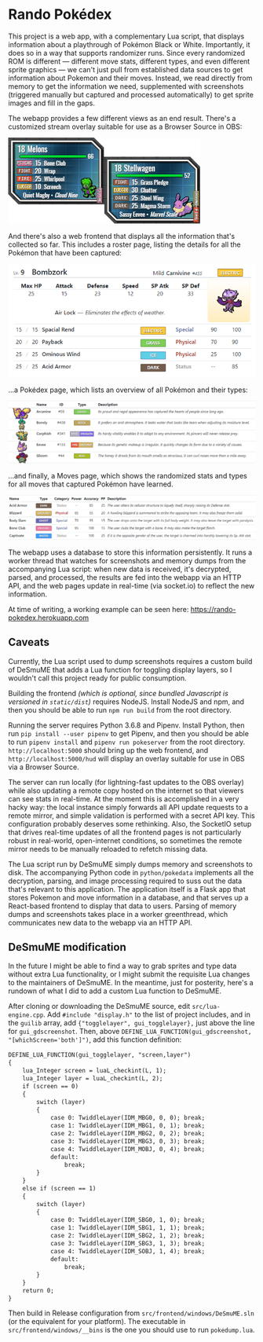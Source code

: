 # Rando Pokédex

This project is a web app, with a complementary Lua script, that displays information about a playthrough of Pokémon Black or White. Importantly, it does so in a way that supports randomizer runs. Since every randomized ROM is different &mdash; different move stats, different types, and even different sprite graphics &mdash; we can't just pull from established data sources to get information about Pokemon and their moves. Instead, we read directly from memory to get the information we need, supplemented with screenshots (triggered manually but captured and processed automatically) to get sprite images and fill in the gaps.

The webapp provides a few different views as an end result. There's a customized stream overlay suitable for use as a Browser Source in OBS:

![hud](doc/readme_01_hud.png)

And there's also a web frontend that displays all the information that's collected so far. This includes a roster page, listing the details for all the Pokémon that have been captured:

![roster](doc/readme_02_roster.png)

...a Pokédex page, which lists an overview of all Pokémon and their types:

![pokedex](doc/readme_03_pokedex.png)

...and finally, a Moves page, which shows the randomized stats and types for all moves that captured Pokémon have learned.

![moves](doc/readme_04_moves.png)

The webapp uses a database to store this information persistently. It runs a worker thread that watches for screenshots and memory dumps from the accompanying Lua script: when new data is received, it's decrypted, parsed, and processed, the results are fed into the webapp via an HTTP API, and the web pages update in real-time (via socket.io) to reflect the new information.

At time of writing, a working example can be seen here: https://rando-pokedex.herokuapp.com

## Caveats

Currently, the Lua script used to dump screenshots requires a custom build of DeSmuME that adds a Lua function for toggling display layers, so I wouldn't call this project ready for public consumption.

Building the frontend _(which is optional, since bundled Javascript is versioned in `static/dist`)_ requires NodeJS. Install NodeJS and npm, and then you should be able to run `npm run build` from the root directory.

Running the server requires Python 3.6.8 and Pipenv. Install Python, then run `pip install --user pipenv` to get Pipenv, and then you should be able to run `pipenv install` and `pipenv run pokeserver` from the root directory. `http://localhost:5000` should bring up the web frontend, and `http://localhost:5000/hud` will display an overlay suitable for use in OBS via a Browser Source.

The server can run locally (for lightning-fast updates to the OBS overlay) while also updating a remote copy hosted on the internet so that viewers can see stats in real-time. At the moment this is accomplished in a very hacky way: the local instance simply forwards all API update requests to a remote mirror, and simple validation is performed with a secret API key. This configuration probably deserves some rethinking. Also, the SocketIO setup that drives real-time updates of all the frontend pages is not particularly robust in real-world, open-internet conditions, so sometimes the remote mirror needs to be manually reloaded to refetch missing data.

The Lua script run by DeSmuME simply dumps memory and screenshots to disk. The accompanying Python code in `python/pokedata` implements all the decryption, parsing, and image processing required to suss out the data that's relevant to this application. The application itself is a Flask app that stores Pokemon and move information in a database, and that serves up a React-based frontend to display that data to users. Parsing of memory dumps and screenshots takes place in a worker greenthread, which communicates new data to the webapp via an HTTP API.

## DeSmuME modification

In the future I might be able to find a way to grab sprites and type data without extra Lua functionality, or I might submit the requisite Lua changes to the maintainers of DeSmuME. In the meantime, just for posterity, here's a rundown of what I did to add a custom Lua function to DeSmuME.

After cloning or downloading the DeSmuME source, edit `src/lua-engine.cpp`. Add `#include "display.h"` to the list of project includes, and in the `guilib` array, add `{"togglelayer", gui_togglelayer},` just above the line for `gui_gdscreenshot`. Then, above `DEFINE_LUA_FUNCTION(gui_gdscreenshot, "[whichScreen='both']")`, add this function definition:

    DEFINE_LUA_FUNCTION(gui_togglelayer, "screen,layer")
    {
        lua_Integer screen = luaL_checkint(L, 1);
        lua_Integer layer = luaL_checkint(L, 2);
        if (screen == 0)
        {
            switch (layer)
            {
                case 0: TwiddleLayer(IDM_MBG0, 0, 0); break;
                case 1: TwiddleLayer(IDM_MBG1, 0, 1); break;
                case 2: TwiddleLayer(IDM_MBG2, 0, 2); break;
                case 3: TwiddleLayer(IDM_MBG3, 0, 3); break;
                case 4: TwiddleLayer(IDM_MOBJ, 0, 4); break;
                default:
                    break;
            }
        }
        else if (screen == 1)
        {
            switch (layer)
            {
                case 0: TwiddleLayer(IDM_SBG0, 1, 0); break;
                case 1: TwiddleLayer(IDM_SBG1, 1, 1); break;
                case 2: TwiddleLayer(IDM_SBG2, 1, 2); break;
                case 3: TwiddleLayer(IDM_SBG3, 1, 3); break;
                case 4: TwiddleLayer(IDM_SOBJ, 1, 4); break;
                default:
                    break;
            }
        }
        return 0;
    }

Then build in Release configuration from `src/frontend/windows/DeSmuME.sln` (or the equivalent for your platform). The executable in `src/frontend/windows/__bins` is the one you should use to run `pokedump.lua`.
